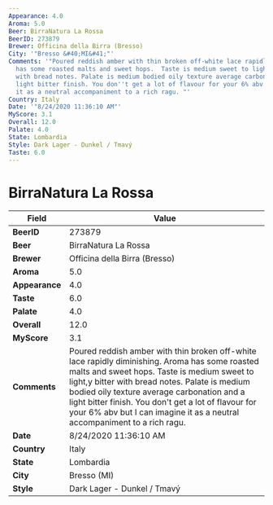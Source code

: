 ```yaml
---
Appearance: 4.0
Aroma: 5.0
Beer: BirraNatura La Rossa
BeerID: 273879
Brewer: Officina della Birra (Bresso)
City: '"Bresso &#40;MI&#41;"'
Comments: '"Poured reddish amber with thin broken off-white lace rapidly diminishing.  Aroma
  has some roasted malts and sweet hops.  Taste is medium sweet to light,y bitter
  with bread notes. Palate is medium bodied oily texture average carbonation and a
  light bitter finish. You don''t get a lot of flavour for your 6% abv but I can imagine
  it as a neutral accompaniment to a rich ragu. "'
Country: Italy
Date: '"8/24/2020 11:36:10 AM"'
MyScore: 3.1
Overall: 12.0
Palate: 4.0
State: Lombardia
Style: Dark Lager - Dunkel / Tmavý
Taste: 6.0
---
```


# BirraNatura La Rossa

| Field         | Value |
|---------------|-------|
| **BeerID** | 273879 |
| **Beer** | BirraNatura La Rossa |
| **Brewer** | Officina della Birra (Bresso) |
| **Aroma** | 5.0 |
| **Appearance** | 4.0 |
| **Taste** | 6.0 |
| **Palate** | 4.0 |
| **Overall** | 12.0 |
| **MyScore** | 3.1 |
| **Comments** | Poured reddish amber with thin broken off-white lace rapidly diminishing.  Aroma has some roasted malts and sweet hops.  Taste is medium sweet to light,y bitter with bread notes. Palate is medium bodied oily texture average carbonation and a light bitter finish. You don't get a lot of flavour for your 6% abv but I can imagine it as a neutral accompaniment to a rich ragu.  |
| **Date** | 8/24/2020 11:36:10 AM |
| **Country** | Italy |
| **State** | Lombardia |
| **City** | Bresso &#40;MI&#41; |
| **Style** | Dark Lager - Dunkel / Tmavý |
